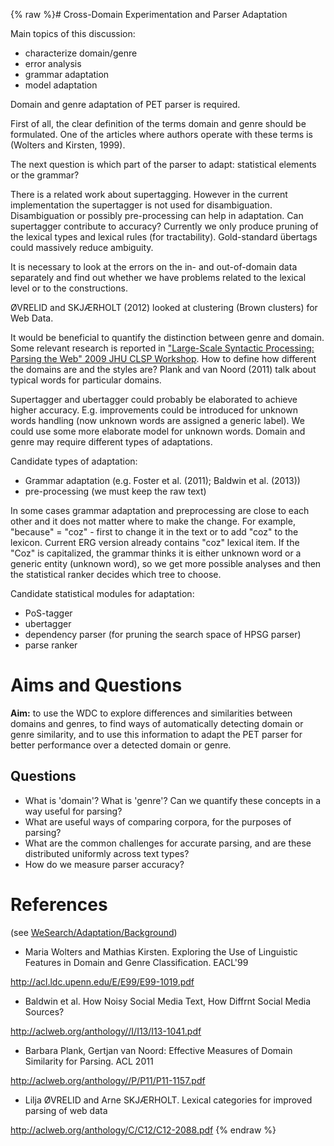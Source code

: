 {% raw %}# Cross-Domain Experimentation and Parser Adaptation

Main topics of this discussion:

- characterize domain/genre
- error analysis
- grammar adaptation
- model adaptation

Domain and genre adaptation of PET parser is required.

First of all, the clear definition of the terms domain and genre should
be formulated. One of the articles where authors operate with these
terms is (Wolters and Kirsten, 1999).

The next question is which part of the parser to adapt: statistical
elements or the grammar?

There is a related work about supertagging. However in the current
implementation the supertagger is not used for disambiguation.
Disambiguation or possibly pre-processing can help in adaptation. Can
supertagger contribute to accuracy? Currently we only produce pruning of
the lexical types and lexical rules (for tractability). Gold-standard
übertags could massively reduce ambiguity.

It is necessary to look at the errors on the in- and out-of-domain data
separately and find out whether we have problems related to the lexical
level or to the constructions.

ØVRELID and SKJÆRHOLT (2012) looked at clustering (Brown clusters) for
Web Data.

It would be beneficial to quantify the distinction between genre and
domain. Some relevant research is reported in ["Large-Scale Syntactic
Processing: Parsing the Web" 2009 JHU CLSP
Workshop](http://www.cl.cam.ac.uk/~ah433/jhu09.pdf). How to define how
different the domains are and the styles are? Plank and van Noord (2011)
talk about typical words for particular domains.

Supertagger and ubertagger could probably be elaborated to achieve
higher accuracy. E.g. improvements could be introduced for unknown words
handling (now unknown words are assigned a generic label). We could use
some more elaborate model for unknown words. Domain and genre may
require different types of adaptations.

Candidate types of adaptation:

- Grammar adaptation (e.g. Foster et al. (2011); Baldwin et al.
(2013))
- pre-processing (we must keep the raw text)

In some cases grammar adaptation and preprocessing are close to each
other and it does not matter where to make the change. For example,
"because" = "coz" - first to change it in the text or to add "coz" to
the lexicon. Current ERG version already contains "coz" lexical item. If
the "Coz" is capitalized, the grammar thinks it is either unknown word
or a generic entity (unknown word), so we get more possible analyses and
then the statistical ranker decides which tree to choose.

Candidate statistical modules for adaptation:

- PoS-tagger
- ubertagger
- dependency parser (for pruning the search space of HPSG parser)
- parse ranker

# Aims and Questions

**Aim:** to use the WDC to explore differences and similarities between
domains and genres, to find ways of automatically detecting domain or
genre similarity, and to use this information to adapt the PET parser
for better performance over a detected domain or genre.

## Questions

- What is 'domain'? What is 'genre'? Can we quantify these concepts in
a way useful for parsing?
- What are useful ways of comparing corpora, for the purposes of
parsing?
- What are the common challenges for accurate parsing, and are these
distributed uniformly across text types?
- How do we measure parser accuracy?

# References

(see [WeSearch/Adaptation/Background](https://blog.inductorsoftware.com/docsproto/missing/WeSearch_Adaptation_Background))

- Maria Wolters and Mathias Kirsten. Exploring the Use of Linguistic
Features in Domain and Genre Classification. EACL'99

<http://acl.ldc.upenn.edu/E/E99/E99-1019.pdf>

- Baldwin et al. How Noisy Social Media Text, How Diffrnt Social Media
Sources?

<http://aclweb.org/anthology//I/I13/I13-1041.pdf>

- Barbara Plank, Gertjan van Noord: Effective Measures of Domain
Similarity for Parsing. ACL 2011

<http://aclweb.org/anthology//P/P11/P11-1157.pdf>

- Lilja ØVRELID and Arne SKJÆRHOLT. Lexical categories for improved
parsing of web data

<http://aclweb.org/anthology/C/C12/C12-2088.pdf>
<update date omitted for speed>{% endraw %}